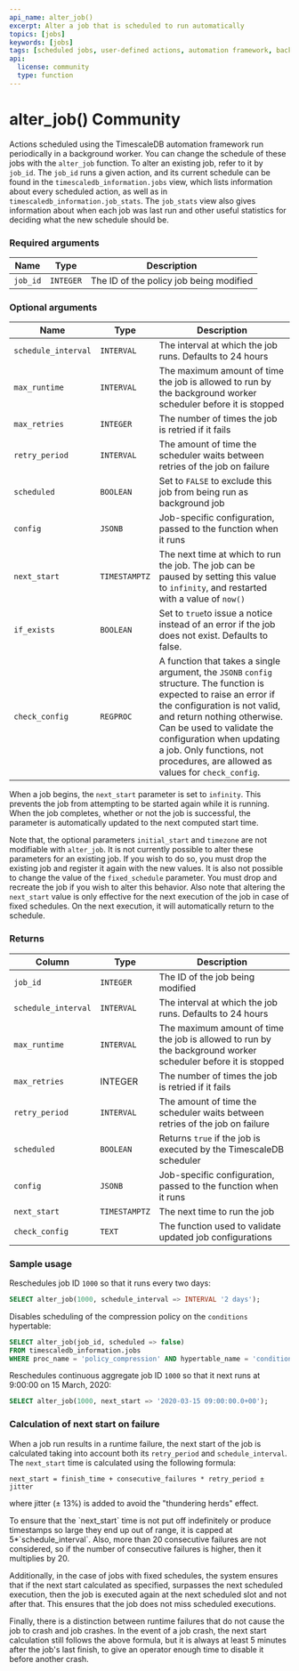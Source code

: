 ```yaml
---
api_name: alter_job()
excerpt: Alter a job that is scheduled to run automatically
topics: [jobs]
keywords: [jobs]
tags: [scheduled jobs, user-defined actions, automation framework, background jobs, alter, change]
api:
  license: community
  type: function
---
```


# alter_job() <Tag type="community">Community</Tag>

Actions scheduled using the TimescaleDB automation framework run periodically in
a background worker. You can change the schedule of these jobs with the
`alter_job` function. To alter an existing job, refer to it by `job_id`. The
`job_id` runs a given action, and its current schedule can be found in the
`timescaledb_information.jobs` view, which lists information about every
scheduled action, as well as in `timescaledb_information.job_stats`. The
`job_stats` view also gives information about when each job was last run and
other useful statistics for deciding what the new schedule should be.

### Required arguments

|Name|Type|Description|
|-|-|-|
|`job_id`|`INTEGER`|The ID of the policy job being modified|

### Optional arguments

|Name|Type|Description|
|-|-|-|
|`schedule_interval`|`INTERVAL`|The interval at which the job runs. Defaults to 24 hours|
|`max_runtime`|`INTERVAL`|The maximum amount of time the job is allowed to run by the background worker scheduler before it is stopped|
|`max_retries`|`INTEGER`|The number of times the job is retried if it fails|
|`retry_period`|`INTERVAL`|The amount of time the scheduler waits between retries of the job on failure|
|`scheduled`|`BOOLEAN`|Set to `FALSE` to exclude this job from being run as background job|
|`config`|`JSONB`|Job-specific configuration, passed to the function when it runs|
|`next_start`|`TIMESTAMPTZ`|The next time at which to run the job. The job can be paused by setting this value to `infinity`, and restarted with a value of `now()`|
|`if_exists`|`BOOLEAN`|Set to `true`to issue a notice instead of an error if the job does not exist. Defaults to false.|
|`check_config`|`REGPROC`|A function that takes a single argument, the `JSONB` `config` structure. The function is expected to raise an error if the configuration is not valid, and return nothing otherwise. Can be used to validate the configuration when updating a job. Only functions, not procedures, are allowed as values for `check_config`.|

When a job begins, the `next_start` parameter is set to `infinity`. This
prevents the job from attempting to be started again while it is running. When
the job completes, whether or not the job is successful, the parameter is
automatically updated to the next computed start time.

Note that, the optional parameters `initial_start` and `timezone` are not
modifiable with `alter_job`. It is not currently possible to alter these
parameters for an existing job. If you wish to do so, you must drop the
existing job and register it again with the new values. It is also not possible
to change the value of the `fixed_schedule` parameter. You must drop and
recreate the job if you wish to alter this behavior.
Also note that altering the `next_start` value is only effective for the next
execution of the job in case of fixed schedules. On the next execution, it will
automatically return to the schedule.

### Returns

|Column|Type|Description|
|-|-|-|
|`job_id`|`INTEGER`|The ID of the job being modified|
|`schedule_interval`|`INTERVAL`|The interval at which the job runs. Defaults to 24 hours|
|`max_runtime`|`INTERVAL`|The maximum amount of time the job is allowed to run by the background worker scheduler before it is stopped|
|`max_retries`|INTEGER|The number of times the job is retried if it fails|
|`retry_period`|`INTERVAL`|The amount of time the scheduler waits between retries of the job on failure|
|`scheduled`|`BOOLEAN`|Returns `true` if the job is executed by the TimescaleDB scheduler|
|`config`|`JSONB`|Job-specific configuration, passed to the function when it runs|
|`next_start`|`TIMESTAMPTZ`|The next time to run the job|
|`check_config`|`TEXT`|The function used to validate updated job configurations|

### Sample usage

Reschedules job ID `1000` so that it runs every two days:

```sql
SELECT alter_job(1000, schedule_interval => INTERVAL '2 days');
```

Disables scheduling of the compression policy on the `conditions` hypertable:

```sql
SELECT alter_job(job_id, scheduled => false)
FROM timescaledb_information.jobs
WHERE proc_name = 'policy_compression' AND hypertable_name = 'conditions'
```

Reschedules continuous aggregate job ID `1000` so that it next runs at 9:00:00 on 15 March, 2020:

```sql
SELECT alter_job(1000, next_start => '2020-03-15 09:00:00.0+00');
```

### Calculation of next start on failure

When a job run results in a runtime failure, the next start of the job is calculated taking into account both its `retry_period` and `schedule_interval`.
The `next_start` time is calculated using the following formula:
```
next_start = finish_time + consecutive_failures * retry_period ± jitter
```
where jitter (± 13%) is added to avoid the "thundering herds" effect.

<Highlight type="note">
To ensure that the `next_start` time is not put off indefinitely or produce timestamps so large they end up out of range, it is capped at 5*`schedule_interval`.
Also, more than 20 consecutive failures are not considered, so if the number of consecutive failures is higher, then it multiplies by 20.

Additionally, in the case of jobs with fixed schedules, the system ensures that if the next start calculated as specified, surpasses the next scheduled execution, then the job is executed again at the next scheduled slot and not after that. This ensures that the job does not miss scheduled executions.

Finally, there is a distinction between runtime failures that do not cause the job to crash and job crashes.
In the event of a job crash, the next start calculation still follows the above formula,
but it is always at least 5 minutes after the job's last finish, to give an operator enough time to disable it before another crash.
</Highlight>
